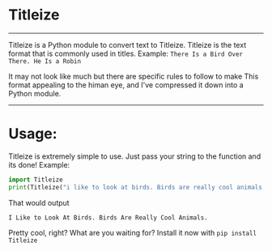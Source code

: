 # Titleize
----
Titleize is a Python module to convert text to Titleize. Titleize is the text format that is commonly used in titles. Example: `There Is a Bird Over There. He Is a Robin`

It may not look like much but there are specific rules to follow to make This format appealing to the himan eye, and I've compressed it down into a Python module.

----

# Usage:
Titleize is extremely simple to use. Just pass your string to the function and its done! Example:

```python
import Titleize
print(Titleize("i like to look at birds. Birds are really cool animals."))
```

That would output

```
I Like to Look At Birds. Birds Are Really Cool Animals.
```

Pretty cool, right? What are you waiting for? Install it now with `pip install Titleize`